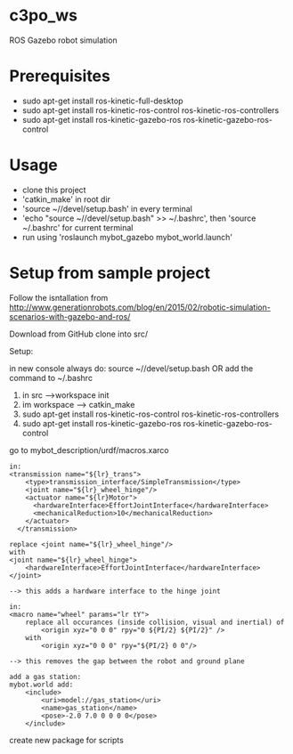 # c3po_ws
ROS Gazebo robot simulation

# Prerequisites
- sudo apt-get install ros-kinetic-full-desktop
- sudo apt-get install ros-kinetic-ros-control ros-kinetic-ros-controllers
- sudo apt-get install ros-kinetic-gazebo-ros ros-kinetic-gazebo-ros-control

# Usage
- clone this project
- 'catkin_make' in root dir
- 'source ~/<YourWorkspace>/devel/setup.bash' in every terminal
- 'echo "source ~/<YourWorkspace>/devel/setup.bash" >> ~/.bashrc', then 'source ~/.bashrc' for current terminal
- run using 'roslaunch mybot_gazebo mybot_world.launch'


# Setup from sample project
Follow the isntallation from http://www.generationrobots.com/blog/en/2015/02/robotic-simulation-scenarios-with-gazebo-and-ros/

Download from GitHub
clone into src/

Setup:

in new console always do: source ~/<YourWorkspace>/devel/setup.bash OR add the command to ~/.bashrc

1. in src -->workspace init
2. im workspace --> catkin_make
3. sudo apt-get install ros-kinetic-ros-control ros-kinetic-ros-controllers
4. sudo apt-get install ros-kinetic-gazebo-ros ros-kinetic-gazebo-ros-control

go to mybot_description/urdf/macros.xarco

	in:
	<transmission name="${lr}_trans">
        <type>transmission_interface/SimpleTransmission</type>
        <joint name="${lr}_wheel_hinge"/>
        <actuator name="${lr}Motor">
          <hardwareInterface>EffortJointInterface</hardwareInterface>
          <mechanicalReduction>10</mechanicalReduction>
        </actuator>
      </transmission>

	replace <joint name="${lr}_wheel_hinge"/>
	with
	<joint name="${lr}_wheel_hinge">
        <hardwareInterface>EffortJointInterface</hardwareInterface>
    </joint>

    --> this adds a hardware interface to the hinge joint

    in: 
	<macro name="wheel" params="lr tY">
		replace all occurances (inside collision, visual and inertial) of 
			<origin xyz="0 0 0" rpy="0 ${PI/2} ${PI/2}" /> 
		with 
			<origin xyz="0 0 0" rpy="${PI/2} 0 0"/>

	--> this removes the gap between the robot and ground plane

	add a gas station:
	mybot.world add:
		<include>
      		<uri>model://gas_station</uri>
      		<name>gas_station</name>
      		<pose>-2.0 7.0 0 0 0 0</pose>
    	</include>


create new package for scripts
